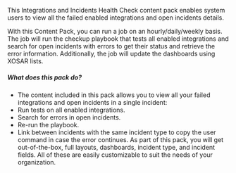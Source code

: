 This Integrations and Incidents Health Check content pack enables system users to view all the failed enabled integrations and open incidents details. 
 
With this Content Pack, you can run a job on an hourly/daily/weekly basis. The job will run the checkup playbook that tests all enabled integrations and search for open incidents with errors to get their status and retrieve the error information. Additionally, the job will update the dashboards using XOSAR lists.

##### What does this pack do? 
- The content included in this pack allows you to view all your failed integrations and open incidents in a single incident:
- Run tests on all enabled integrations.
- Search for errors in open incidents.
- Re-run the playbook.
- Link between incidents with the same incident type to copy the user command in case the error continues.
As part of this pack, you will get out-of-the-box, full layouts, dashboards, incident type, and incident fields. All of these are easily customizable to suit the needs of your organization.
